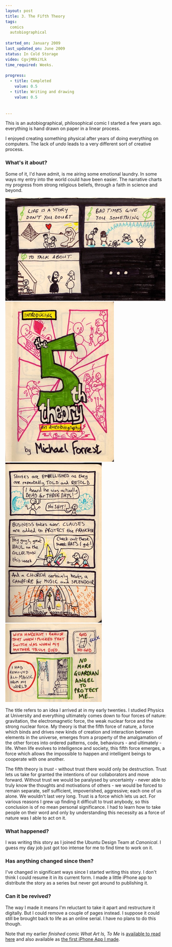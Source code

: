 ```yaml
---
layout: post
title: 3. The Fifth Theory 
tags: 
  comics
  autobiographical

started_on: January 2009
last_updated_on: June 2009
status: In Cold Storage
video: CgvjMRkiYLk
time_required: Weeks. 

progress:
  - title: Completed
    value: 0.5
  - title: Writing and drawing
    value: 0.5


---
```

This is an autobiographical, philosophical comic I started a few years ago. everything is hand drawn on paper in a linear process.


I enjoyed creating something physical after years of doing everything on computers. The lack of *undo* leads to a very different sort of creative process. 

### What's it about?

Some of it, I'd have admit, is me airing some emotional laundry. In some ways my entry into the world could have been easier. The narrative charts my progress from strong religious beliefs, through a faith in science and beyond.





![Prologue](/images/the_fifth_theory/prologue.jpeg)
![Title Page](/images/the_fifth_theory/title_page.jpeg)
![Hats](/images/the_fifth_theory/hats.jpeg)
![The Switch](/images/the_fifth_theory/switch.jpeg)

The title refers to an idea I arrived at in my early twenties. I studied Physics at University and everything ultimately comes down to four forces of nature: gravitation, the electromagnetic force, the weak nuclear force and the strong nuclear force. My theory is that the fifth force of nature, a force which binds and drives new kinds of creation and interaction between elements in the universe, emerges from a property of the amalgamation of the other forces into ordered patterns, code, behaviours - and ultimately - life. When life evolves to intelligence and society, this fifth force emerges, a force which allows the impossible to happen and intelligent beings to cooperate with one another. 


The fifth theory is *trust* - without trust there would only be destruction. Trust lets us take for granted the intentions of our collaborators and move forward. Without trust we would be paralysed by uncertainty - never able to truly know the thoughts and motivations of others - we would be forced to remain separate, self sufficient, impoverished, aggressive; each one of us alone. We wouldn't last very long. 
Trust is a force which lets us act. For various reasons I grew up finding it difficult to trust anybody, so this conclusion is of no mean personal significance. I had to learn how to take people on their word and only by understanding this necessity as a force of nature was I able to act on it. 


### What happened?
I was writing this story as I joined the Ubuntu Design Team at *Canonical*. I guess my day job just got too intense for me to find time to work on it.


### Has anything changed since then?
I've changed in significant ways since I started writing this story. I don't think I could resume it in its current form. I made a little iPhone app to distribute the story as a series but never got around to publishing it. 

### Can it be revived?
The way I made it means I'm reluctant to take it apart and restructure it digitally. But I could remove a couple of pages instead. I suppose it could still  be brought back to life as an online serial. I have no plans to do this though. 

Note that my earlier *finished* comic *What Art Is, To Me* is [available to read here](http://grimaceworks.com/comics/what_art_is_to_me) and also available as [the first iPhone App I made](
https://itunes.apple.com/gb/app/what-art-is-to-me/id322851225?mt=8).


